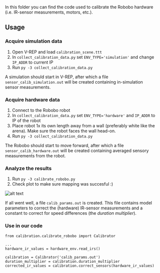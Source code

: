 In this folder you can find the code used to calibrate the Robobo hardware (i.e. IR-sensor measurements, motors, etc.).

## Usage

### Acquire simulation data
1. Open V-REP and load `calibration_scene.ttt`
2. In `collect_calibration_data.py` set `ENV_TYPE='simulation'` and change `IP_ADDR` to current IP
3. Run `py -3 collect_calibration_data.py`

A simulation should start in V-REP, after which a file `sensor_calib_simulation.out` will be created containing in-simulation sensor measurements.

### Acquire hardware data
1. Connect to the Robobo robot
2. In `collect_calibration_data.py` set `ENV_TYPE='hardware'` and `IP_ADDR` to IP of the robot
3. Place robot 1x its own length away from a wall (preferably white like the arena). Make sure the robot faces the wall head-on.
4. Run `py -3 collect_calibration_data.py`

The Robobo should start to move forward, after which a file `sensor_calib_hardware.out` will be created containing averaged sensory measurements from the robot.

### Analyze the results
1. Run `py -3 calibrate_robobo.py`
2. Check plot to make sure mapping was succesful :)

![alt text](https://i.imgur.com/4f9yoaC.png)

If all went well, a file `calib_params.out` is created. This file contains model parameters to correct the (hardware) IR-sensor measurements and a constant to correct for speed differences (the _duration multiplier_).

### Use in our code
```
from calibration.calibrate_robobo import Calibrator

...
hardware_ir_values = hardware_env.read_irs()

calibration = Calibrator('calib_params.out')
duration_multiplier = calibration.duration_multiplier
corrected_ir_values = calibration.correct_sensors(hardware_ir_values)
```
